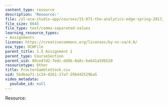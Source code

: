 ```yaml
---
content_type: resource
description: 'Resource:'
file: /ol-ocw-studio-app/courses/15-071-the-analytics-edge-spring-2017/5b4baa711c24d26117a729b442529ba5_ProcterGambleStock.csv
file_size: 8645
file_type: text/comma-separated-values
learning_resource_types:
- Assignments
license: https://creativecommons.org/licenses/by-nc-sa/4.0/
ocw_type: OCWFile
parent_title: 1.5 Assignment 1
parent_type: CourseSection
parent_uid: 89ce47d2-7edc-dd9b-8a8c-be641a59b520
resourcetype: Other
title: ProcterGambleStock.csv
uid: 5b4baa71-1c24-d261-17a7-29b442529ba5
video_metadata:
  youtube_id: null
---
```

Resource: